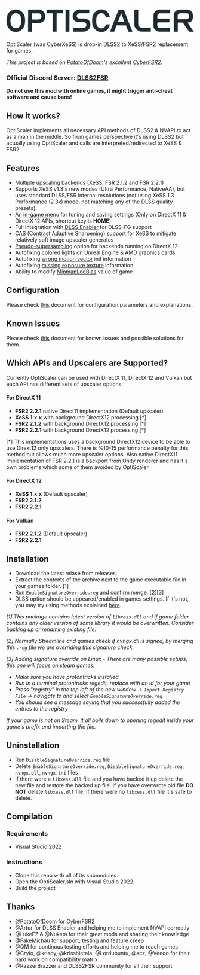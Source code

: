 ![OptiScaler](images/optiscaler.png)

OptiScaler (was CyberXeSS) is drop-in DLSS2 to XeSS/FSR2 replacement for games. 

*This project is based on [PotatoOfDoom](https://github.com/PotatoOfDoom)'s excellent [CyberFSR2](https://github.com/PotatoOfDoom/CyberFSR2).*

### Official Discord Server: [DLSS2FSR](https://discord.gg/2JDHx6kcXB)

**Do not use this mod with online games, it might trigger anti-cheat software and cause bans!**

## How it works?
OptiScaler implements all necessary API methods of DLSS2 & NVAPI to act as a man in the middle. So from games perspective it's using DLSS2 but actually using OptiScaler and calls are interpreted/redirected to XeSS & FSR2.

## Features
* Multiple upscaling backends (XeSS, FSR 2.1.2 and FSR 2.2.1)
* Supports XeSS v1.3's new modes (Ultra Performance, NativeAA), but uses standard DLSS/FSR internal resolutions (not using XeSS 1.3 Performance (2.3x) mode, not matching any of the DLSS quality presets).
* An [in-game menu](https://github.com/cdozdil/OptiScaler/blob/master/Config.md) for tuning and saving settings (Only on DirectX 11 & DirectX 12 APIs, shortcut key is **HOME**)
* Full integration with [DLSS Enabler](https://www.nexusmods.com/site/mods/757) for DLSS-FG support
* [CAS (Contrast Adaptive Sharpening)](https://github.com/cdozdil/OptiScaler/blob/master/Config.md#cas) support for XeSS to mitigate relatively soft image upscaler generates
* [Pseudo-supersampling](https://github.com/cdozdil/OptiScaler/blob/master/Config.md#pseudo-supersampling) option for backends running on DirectX 12
* Autofixing [colored lights](https://github.com/cdozdil/OptiScaler/blob/master/Config.md#resource-barriers-dx12-only) on Unreal Engine & AMD graphics cards
* Autofixing [wrong motion vector](https://github.com/cdozdil/OptiScaler/blob/master/Config.md#init-flags) init information 
* Autofixing [missing exposure texture](https://github.com/cdozdil/OptiScaler/blob/master/Config.md#init-flags) information
* Ability to modify [MipmapLodBias](https://github.com/cdozdil/OptiScaler/blob/master/Config.md#mipmap-lod-bias-override-dx12-only) value of game

## Configuration
Please check [this](Config.md) document for configuration parameters and explanations.

## Known Issues
Please check [this](Issues.md) document for known issues and possible solutions for them.

## Which APIs and Upscalers are Supported?
Currently OptiScaler can be used with DirectX 11, DirectX 12 and Vulkan but each API has different sets of upscaler options.

#### For DirectX 11
* **FSR2 2.2.1** native Direct11 implementation (Default upscaler)
* **XeSS 1.x.x** with background DirectX12 processing [*]
* **FSR2 2.1.2** with background DirectX12 processing [*]
* **FSR2 2.2.1** with background DirectX12 processing [*]

[*] This implementations uses a background DirectX12 device to be able to use Dirext12 only upscalers. There is %10-15 performance penalty for this method but allows much more upscaler options. Also native DirectX11 implementation of FSR 2.2.1 is a backport from Unity renderer and has it's own problems which some of them avoided by OptiScaler.

#### For DirectX 12
* **XeSS 1.x.x** (Default upscaler)
* **FSR2 2.1.2** 
* **FSR2 2.2.1** 

#### For Vulkan
* **FSR2 2.1.2** (Default upscaler)
* **FSR2 2.2.1** 

## Installation
* Download the latest relase from releases.
* Extract the contents of the archive next to the game executable file in your games folder. [1]
* Run `EnableSignatureOverride.reg` and confirm merge. [2][3]
* DLSS option should be appeared/enabled in games settings. If it's not, you may try using methods explained [here](https://github.com/cdozdil/CyberXeSS/blob/imgui-intergration/Spoofing.md).

*[1] This package contains latest version of `libxess.dll` and if game folder contains any older version of same library it would be overwritten. Consider backing up or renaming existing file.*

*[2] Normally Streamline and games check if nvngx.dll is signed, by merging this `.reg` file we are overriding this signature check.*

*[3] Adding signature override on Linux - There are many possible setups, this one will focus on steam games:*
* *Make sure you have protontricks installed*
* *Run in a terminal protontricks <steam-appid> regedit, replace <steam-appid> with an id for your game*
* *Press "registry" in the top left of the new window -> `Import Registry File` -> navigate to and select `EnableSignatureOverride.reg`*
* *You should see a message saying that you successfully added the entries to the registry*

*If your game is not on Steam, it all boils down to opening regedit inside your game's prefix and importing the file.*

## Uninstallation
* Run `DisableSignatureOverride.reg` file 
* Delete `EnableSignatureOverride.reg`, `DisableSignatureOverride.reg`, `nvngx.dll`, `nvngx.ini` files
* If there were a `libxess.dll` file and you have backed it up delete the new file and restore the backed up file. If you have overwrote old file **DO NOT** delete `libxess.dll` file. If there were no `libxess.dll` file it's safe to delete.

## Compilation

### Requirements
* Visual Studio 2022

### Instructions
* Clone this repo with all of its submodules.
* Open the OptiScaler.sln with Visual Studio 2022.
* Build the project

## Thanks
* @PotatoOfDoom for CyberFSR2
* @Artur for DLSS Enabler and helping me to implement NVAPI correctly
* @LukeFZ & @Nukem for their great mods and sharing their knowledge 
* @FakeMichau for support, testing and feature creep
* @QM for continous testing efforts and helping me to reach games
* @Cryio, @krispy, @krisshietala, @Lordubuntu, @scz, @Veeqo for their hard work on compatibility matrix
* @RazzerBrazzer and DLSS2FSR community for all their support
